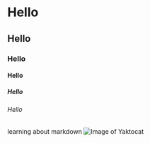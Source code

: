 # Hello
## Hello
### Hello
#### Hello
##### Hello
###### Hello
learning about markdown
![Image of Yaktocat](https://octodex.github.com/images/yaktocat.png)
